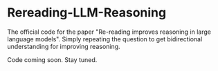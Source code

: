 # Rereading-LLM-Reasoning
The official code for the paper "Re-reading improves reasoning in large language models". Simply repeating the question to get bidirectional understanding for improving reasoning.


Code coming soon. Stay tuned.
